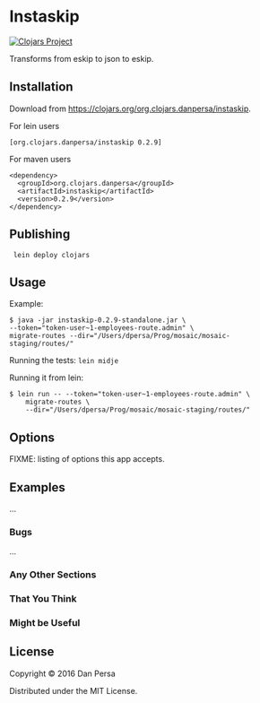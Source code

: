 # Instaskip


[![Clojars Project](https://img.shields.io/clojars/v/org.clojars.danpersa/instaskip.svg)](https://clojars.org/org.clojars.danpersa/instaskip)

Transforms from eskip to json to eskip.

## Installation

Download from https://clojars.org/org.clojars.danpersa/instaskip.

For lein users

    [org.clojars.danpersa/instaskip 0.2.9]

For maven users

    <dependency>
      <groupId>org.clojars.danpersa</groupId>
      <artifactId>instaskip</artifactId>
      <version>0.2.9</version>
    </dependency>

## Publishing

     lein deploy clojars

## Usage

Example:

    $ java -jar instaskip-0.2.9-standalone.jar \
    --token="token-user~1-employees-route.admin" \
    migrate-routes --dir="/Users/dpersa/Prog/mosaic/mosaic-staging/routes/"

Running the tests: `lein midje`

Running it from lein:

    $ lein run -- --token="token-user~1-employees-route.admin" \
        migrate-routes \
        --dir="/Users/dpersa/Prog/mosaic/mosaic-staging/routes/"

## Options

FIXME: listing of options this app accepts.

## Examples

...

### Bugs

...

### Any Other Sections
### That You Think
### Might be Useful

## License

Copyright © 2016 Dan Persa

Distributed under the MIT License.
